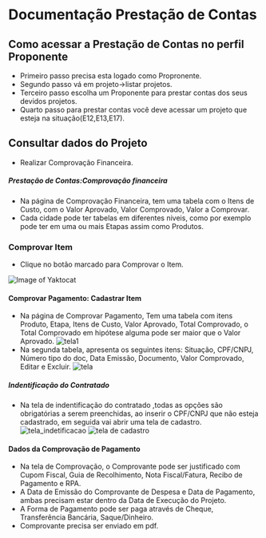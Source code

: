 # Documentação Prestação de Contas

## Como acessar a Prestação de Contas no perfil Proponente

* Primeiro passo precisa esta logado como Propronente. 
* Segundo passo vá em projeto->listar projetos. 
* Terceiro passo escolha um Proponente para prestar contas dos seus devidos projetos. 
* Quarto passo para prestar contas você deve acessar um projeto que esteja na situação(E12,E13,E17).
## Consultar dados do Projeto
* Realizar Comprovação Financeira.
##### Prestação de Contas:Comprovação financeira 
* Na página de Comprovação Financeira, tem uma tabela com o Itens de Custo, com o Valor Aprovado, Valor Comprovado, Valor a Comprovar.  
* Cada cidade pode ter tabelas em diferentes niveis, como por exemplo pode ter em uma ou mais Etapas assim como Produtos. 
### Comprovar Item
* Clique no botão marcado  para Comprovar o Item.  

 ![Image of Yaktocat](https://raw.githubusercontent.com/culturagovbr/salic-minc/f/prestacao-contas/dev-marcos/application/modules/prestacao-contas/docs/imagens/comprovar_item.png)

#### Comprovar Pagamento: Cadastrar Item 
* Na página de Comprovar Pagamento, Tem uma tabela com itens Produto, Etapa, Itens de Custo, Valor Aprovado, Total Comprovado, o Total Comprovado  em hipótese alguma pode ser maior que o Valor Aprovado.
![tela1](https://github.com/culturagovbr/salic-minc/blob/f/prestacao-contas/dev-marcos/application/modules/prestacao-contas/docs/imagens/tela1.png?raw=true)
* Na segunda tabela, apresenta os seguintes itens: Situação, CPF/CNPJ, Número tipo do doc, Data Emissão, Documento, Valor Comprovado, Editar e Excluir.
![tela](https://raw.githubusercontent.com/culturagovbr/salic-minc/f/prestacao-contas/dev-marcos/application/modules/prestacao-contas/docs/imagens/tela_situacao.png)
##### Indentificação do Contratado
* Na tela de indentificação do contratado ,todas as opções são obrigatórias a serem preenchidas, ao inserir o CPF/CNPJ que não esteja cadastrado, em seguida  vai abrir  uma tela de cadastro. 
![tela_indetificacao](https://github.com/culturagovbr/salic-minc/blob/f/prestacao-contas/dev-marcos/application/modules/prestacao-contas/docs/imagens/tela_indentificacao.png?raw=true)
![tela de cadastro](https://github.com/culturagovbr/salic-minc/blob/f/prestacao-contas/dev-marcos/application/modules/prestacao-contas/docs/imagens/tela_cadastro1.png?raw=true)

#### Dados da Comprovação de Pagamento
* Na tela de Comprovação, o Comprovante pode ser justificado com Cupom Fiscal, Guia de Recolhimento, Nota Fiscal/Fatura, Recibo de Pagamento e RPA. 
* A Data de Emissão do Comprovante de Despesa e Data de Pagamento, ambas precisam estar dentro da Data de Execução do Projeto.
* A Forma de Pagamento pode ser paga através de Cheque, Transferência Bancária, Saque/Dinheiro.
* Comprovante precisa ser enviado em pdf. 
